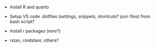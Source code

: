 * Install R and quarto

* Setup VS code .dotfiles (settings, snippets, shortcuts? json files) from bash script?

* Install r packages (renv?)

* rstan, cmdstanr, others?